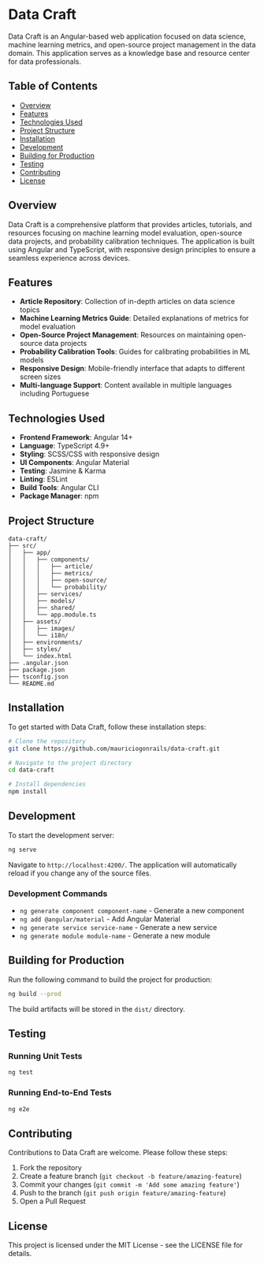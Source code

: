 # Data Craft

Data Craft is an Angular-based web application focused on data science, machine learning metrics, and open-source project management in the data domain. This application serves as a knowledge base and resource center for data professionals.

## Table of Contents

- [Overview](#overview)
- [Features](#features)
- [Technologies Used](#technologies-used)
- [Project Structure](#project-structure)
- [Installation](#installation)
- [Development](#development)
- [Building for Production](#building-for-production)
- [Testing](#testing)
- [Contributing](#contributing)
- [License](#license)

## Overview

Data Craft is a comprehensive platform that provides articles, tutorials, and resources focusing on machine learning model evaluation, open-source data projects, and probability calibration techniques. The application is built using Angular and TypeScript, with responsive design principles to ensure a seamless experience across devices.

## Features

- **Article Repository**: Collection of in-depth articles on data science topics
- **Machine Learning Metrics Guide**: Detailed explanations of metrics for model evaluation
- **Open-Source Project Management**: Resources on maintaining open-source data projects
- **Probability Calibration Tools**: Guides for calibrating probabilities in ML models
- **Responsive Design**: Mobile-friendly interface that adapts to different screen sizes
- **Multi-language Support**: Content available in multiple languages including Portuguese

## Technologies Used

- **Frontend Framework**: Angular 14+
- **Language**: TypeScript 4.9+
- **Styling**: SCSS/CSS with responsive design
- **UI Components**: Angular Material
- **Testing**: Jasmine & Karma
- **Linting**: ESLint
- **Build Tools**: Angular CLI
- **Package Manager**: npm

## Project Structure

```
data-craft/
├── src/
│   ├── app/
│   │   ├── components/
│   │   │   ├── article/
│   │   │   ├── metrics/
│   │   │   ├── open-source/
│   │   │   └── probability/
│   │   ├── services/
│   │   ├── models/
│   │   ├── shared/
│   │   └── app.module.ts
│   ├── assets/
│   │   ├── images/
│   │   └── i18n/
│   ├── environments/
│   ├── styles/
│   └── index.html
├── .angular.json
├── package.json
├── tsconfig.json
└── README.md
```

## Installation

To get started with Data Craft, follow these installation steps:

```bash
# Clone the repository
git clone https://github.com/mauriciogonrails/data-craft.git

# Navigate to the project directory
cd data-craft

# Install dependencies
npm install
```

## Development

To start the development server:

```bash
ng serve
```

Navigate to `http://localhost:4200/`. The application will automatically reload if you change any of the source files.

### Development Commands

- `ng generate component component-name` - Generate a new component
- `ng add @angular/material` - Add Angular Material
- `ng generate service service-name` - Generate a new service
- `ng generate module module-name` - Generate a new module

## Building for Production

Run the following command to build the project for production:

```bash
ng build --prod
```

The build artifacts will be stored in the `dist/` directory.

## Testing

### Running Unit Tests

```bash
ng test
```

### Running End-to-End Tests

```bash
ng e2e
```

## Contributing

Contributions to Data Craft are welcome. Please follow these steps:

1. Fork the repository
2. Create a feature branch (`git checkout -b feature/amazing-feature`)
3. Commit your changes (`git commit -m 'Add some amazing feature'`)
4. Push to the branch (`git push origin feature/amazing-feature`)
5. Open a Pull Request

## License

This project is licensed under the MIT License - see the LICENSE file for details.


